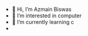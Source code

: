 
- 👋 Hi, I’m Azmain Biswas
- 👀 I’m interested in computer
- 🌱 I’m currently learning c
- <!-- 💞️ I’m looking to collaborate on ... --->



<!---
AzmainBiswas/AzmainBiswas is a ✨ special ✨ repository because its `README.md` (this file) appears on your GitHub profile.
You can click the Preview link to take a look at your changes.
--->
